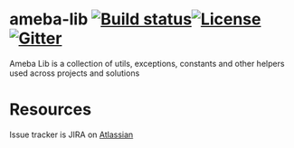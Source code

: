 ameba-lib [![Build status][travis-image]][travis-url][![License][license-image]][license-url][![Gitter][gitter-image]][gitter-url]
=====================

Ameba Lib is a collection of utils, exceptions, constants and other helpers used across projects and solutions



[travis-image]: https://img.shields.io/travis/abraxas-labs/ameba-lib.svg?style=flat-square
[travis-url]: https://travis-ci.org/abraxas-labs/ameba-lib
[license-image]: http://img.shields.io/:license-Apache2.0-blue.svg?style=flat-square
[license-url]: LICENSE
[gitter-image]: https://badges.gitter.im/Join%20Chat.svg
[gitter-url]: https://gitter.im/abraxas-labs/ameba-lib?utm_source=badge&utm_medium=badge&utm_campaign=pr-badge&utm_content=badge

# Resources

Issue tracker is JIRA on [Atlassian](https://jira.eia.abraxas.ch/browse)
